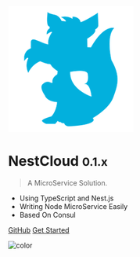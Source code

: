<!-- _coverpage.md -->

![logo](_media/nestcloud.png)

# NestCloud <small>0.1.x</small>

> A MicroService Solution.

- Using TypeScript and Nest.js
- Writing Node MicroService Easily
- Based On Consul

[GitHub](https://github.com/nest-cloud)
[Get Started](#简介)

<!-- background color -->

![color](#fff)
